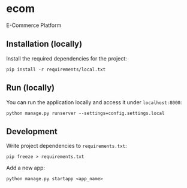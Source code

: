 # ecom

E-Commerce Platform

## Installation (locally)

Install the required dependencies for the project:

    pip install -r requirements/local.txt

## Run (locally)

You can run the application locally and access it under `localhost:8000`:

    python manage.py runserver --settings=config.settings.local

## Development

Write project dependencies to `requirements.txt`:

    pip freeze > requirements.txt

Add a new app:

    python manage.py startapp <app_name>
